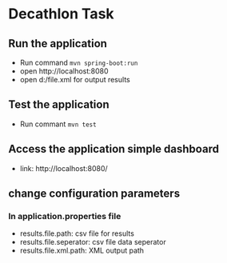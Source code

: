 # Decathlon Task
## Run the application

- Run command `mvn spring-boot:run`
- open http://localhost:8080
- open d:/file.xml for output results

## Test the application
- Run commant `mvn test`

## Access the application simple dashboard
- link: http://localhost:8080/

## change configuration parameters
### In application.properties file
- results.file.path: csv file for results
- results.file.seperator: csv file data seperator
- results.file.xml.path: XML output path
